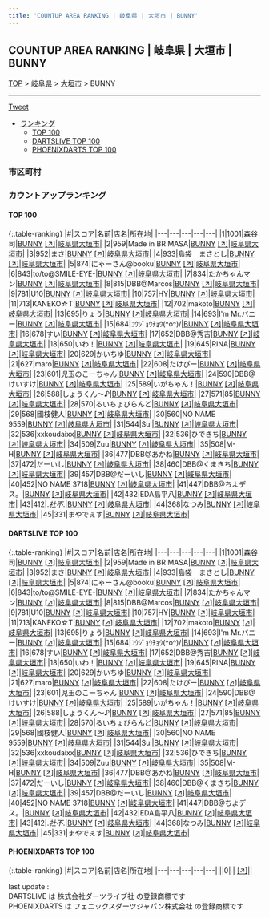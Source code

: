 ```yaml
---
title: 'COUNTUP AREA RANKING | 岐阜県 | 大垣市 | BUNNY'
---
```

## COUNTUP AREA RANKING | 岐阜県 | 大垣市 | BUNNY

[TOP](/darts/rank/) > [岐阜県](/darts/rank/岐阜県/) > [大垣市](/darts/rank/岐阜県/大垣市/) > BUNNY

___

<a href="https://twitter.com/share?ref_src=twsrc%5Etfw" data-text="COUNTUP AREA RANKING | 岐阜県大垣市BUNNY" class="twitter-share-button" data-hashtags="DARTSLIVE,PHOENIXDARTS,darts,ダーツ" data-show-count="false">Tweet</a>

* [ランキング](#カウントアップランキング)
    * [TOP 100](#top-100)
    * [DARTSLIVE TOP 100](#dartslive-top-100)
    * [PHOENIXDARTS TOP 100](#phoenixdarts-top-100)

### 市区町村

<ul>

</ul>

### カウントアップランキング

#### TOP 100



{:.table-ranking}
|#|スコア|名前|店名|所在地|
|---|---|---|---|---|
|1|1001|<span class="rank-name-dl">森谷　司</span>|<a href="/darts/rank/shops/ea9ccf71e8743287774c926eb736cb5a.html">BUNNY</a> <a href="https://search.dartslive.com/jp/shop/ea9ccf71e8743287774c926eb736cb5a">[↗]</a>|<a href="/darts/rank/岐阜県/大垣市">岐阜県大垣市</a>|
|2|959|<span class="rank-name-dl">Made in BR MASA</span>|<a href="/darts/rank/shops/ea9ccf71e8743287774c926eb736cb5a.html">BUNNY</a> <a href="https://search.dartslive.com/jp/shop/ea9ccf71e8743287774c926eb736cb5a">[↗]</a>|<a href="/darts/rank/岐阜県/大垣市">岐阜県大垣市</a>|
|3|952|<span class="rank-name-dl">まさ</span>|<a href="/darts/rank/shops/ea9ccf71e8743287774c926eb736cb5a.html">BUNNY</a> <a href="https://search.dartslive.com/jp/shop/ea9ccf71e8743287774c926eb736cb5a">[↗]</a>|<a href="/darts/rank/岐阜県/大垣市">岐阜県大垣市</a>|
|4|933|<span class="rank-name-dl">島袋　まさとし</span>|<a href="/darts/rank/shops/ea9ccf71e8743287774c926eb736cb5a.html">BUNNY</a> <a href="https://search.dartslive.com/jp/shop/ea9ccf71e8743287774c926eb736cb5a">[↗]</a>|<a href="/darts/rank/岐阜県/大垣市">岐阜県大垣市</a>|
|5|874|<span class="rank-name-dl">にゃーさん@booku</span>|<a href="/darts/rank/shops/ea9ccf71e8743287774c926eb736cb5a.html">BUNNY</a> <a href="https://search.dartslive.com/jp/shop/ea9ccf71e8743287774c926eb736cb5a">[↗]</a>|<a href="/darts/rank/岐阜県/大垣市">岐阜県大垣市</a>|
|6|843|<span class="rank-name-dl">to/to@SMILE-EYE-</span>|<a href="/darts/rank/shops/ea9ccf71e8743287774c926eb736cb5a.html">BUNNY</a> <a href="https://search.dartslive.com/jp/shop/ea9ccf71e8743287774c926eb736cb5a">[↗]</a>|<a href="/darts/rank/岐阜県/大垣市">岐阜県大垣市</a>|
|7|834|<span class="rank-name-dl">たかちゃんマン</span>|<a href="/darts/rank/shops/ea9ccf71e8743287774c926eb736cb5a.html">BUNNY</a> <a href="https://search.dartslive.com/jp/shop/ea9ccf71e8743287774c926eb736cb5a">[↗]</a>|<a href="/darts/rank/岐阜県/大垣市">岐阜県大垣市</a>|
|8|815|<span class="rank-name-dl">DBB@Marcos</span>|<a href="/darts/rank/shops/ea9ccf71e8743287774c926eb736cb5a.html">BUNNY</a> <a href="https://search.dartslive.com/jp/shop/ea9ccf71e8743287774c926eb736cb5a">[↗]</a>|<a href="/darts/rank/岐阜県/大垣市">岐阜県大垣市</a>|
|9|781|<span class="rank-name-dl">U10</span>|<a href="/darts/rank/shops/ea9ccf71e8743287774c926eb736cb5a.html">BUNNY</a> <a href="https://search.dartslive.com/jp/shop/ea9ccf71e8743287774c926eb736cb5a">[↗]</a>|<a href="/darts/rank/岐阜県/大垣市">岐阜県大垣市</a>|
|10|757|<span class="rank-name-dl">HY</span>|<a href="/darts/rank/shops/ea9ccf71e8743287774c926eb736cb5a.html">BUNNY</a> <a href="https://search.dartslive.com/jp/shop/ea9ccf71e8743287774c926eb736cb5a">[↗]</a>|<a href="/darts/rank/岐阜県/大垣市">岐阜県大垣市</a>|
|11|713|<span class="rank-name-dl">KANEKO☆T</span>|<a href="/darts/rank/shops/ea9ccf71e8743287774c926eb736cb5a.html">BUNNY</a> <a href="https://search.dartslive.com/jp/shop/ea9ccf71e8743287774c926eb736cb5a">[↗]</a>|<a href="/darts/rank/岐阜県/大垣市">岐阜県大垣市</a>|
|12|702|<span class="rank-name-dl">makoto</span>|<a href="/darts/rank/shops/ea9ccf71e8743287774c926eb736cb5a.html">BUNNY</a> <a href="https://search.dartslive.com/jp/shop/ea9ccf71e8743287774c926eb736cb5a">[↗]</a>|<a href="/darts/rank/岐阜県/大垣市">岐阜県大垣市</a>|
|13|695|<span class="rank-name-dl">りょう</span>|<a href="/darts/rank/shops/ea9ccf71e8743287774c926eb736cb5a.html">BUNNY</a> <a href="https://search.dartslive.com/jp/shop/ea9ccf71e8743287774c926eb736cb5a">[↗]</a>|<a href="/darts/rank/岐阜県/大垣市">岐阜県大垣市</a>|
|14|693|<span class="rank-name-dl">I&#x27;m Mr.バニー</span>|<a href="/darts/rank/shops/ea9ccf71e8743287774c926eb736cb5a.html">BUNNY</a> <a href="https://search.dartslive.com/jp/shop/ea9ccf71e8743287774c926eb736cb5a">[↗]</a>|<a href="/darts/rank/岐阜県/大垣市">岐阜県大垣市</a>|
|15|684|<span class="rank-name-dl">ｺｳｼﾞｮｳﾁｮｳ(^o^)/</span>|<a href="/darts/rank/shops/ea9ccf71e8743287774c926eb736cb5a.html">BUNNY</a> <a href="https://search.dartslive.com/jp/shop/ea9ccf71e8743287774c926eb736cb5a">[↗]</a>|<a href="/darts/rank/岐阜県/大垣市">岐阜県大垣市</a>|
|16|678|<span class="rank-name-dl">すい</span>|<a href="/darts/rank/shops/ea9ccf71e8743287774c926eb736cb5a.html">BUNNY</a> <a href="https://search.dartslive.com/jp/shop/ea9ccf71e8743287774c926eb736cb5a">[↗]</a>|<a href="/darts/rank/岐阜県/大垣市">岐阜県大垣市</a>|
|17|652|<span class="rank-name-dl">DBB@秀吉</span>|<a href="/darts/rank/shops/ea9ccf71e8743287774c926eb736cb5a.html">BUNNY</a> <a href="https://search.dartslive.com/jp/shop/ea9ccf71e8743287774c926eb736cb5a">[↗]</a>|<a href="/darts/rank/岐阜県/大垣市">岐阜県大垣市</a>|
|18|650|<span class="rank-name-dl">いわ！</span>|<a href="/darts/rank/shops/ea9ccf71e8743287774c926eb736cb5a.html">BUNNY</a> <a href="https://search.dartslive.com/jp/shop/ea9ccf71e8743287774c926eb736cb5a">[↗]</a>|<a href="/darts/rank/岐阜県/大垣市">岐阜県大垣市</a>|
|19|645|<span class="rank-name-dl">RINA</span>|<a href="/darts/rank/shops/ea9ccf71e8743287774c926eb736cb5a.html">BUNNY</a> <a href="https://search.dartslive.com/jp/shop/ea9ccf71e8743287774c926eb736cb5a">[↗]</a>|<a href="/darts/rank/岐阜県/大垣市">岐阜県大垣市</a>|
|20|629|<span class="rank-name-dl">かいちゆ</span>|<a href="/darts/rank/shops/ea9ccf71e8743287774c926eb736cb5a.html">BUNNY</a> <a href="https://search.dartslive.com/jp/shop/ea9ccf71e8743287774c926eb736cb5a">[↗]</a>|<a href="/darts/rank/岐阜県/大垣市">岐阜県大垣市</a>|
|21|627|<span class="rank-name-dl">maro</span>|<a href="/darts/rank/shops/ea9ccf71e8743287774c926eb736cb5a.html">BUNNY</a> <a href="https://search.dartslive.com/jp/shop/ea9ccf71e8743287774c926eb736cb5a">[↗]</a>|<a href="/darts/rank/岐阜県/大垣市">岐阜県大垣市</a>|
|22|608|<span class="rank-name-dl">たけぴー</span>|<a href="/darts/rank/shops/ea9ccf71e8743287774c926eb736cb5a.html">BUNNY</a> <a href="https://search.dartslive.com/jp/shop/ea9ccf71e8743287774c926eb736cb5a">[↗]</a>|<a href="/darts/rank/岐阜県/大垣市">岐阜県大垣市</a>|
|23|601|<span class="rank-name-dl">児玉のこーちゃん</span>|<a href="/darts/rank/shops/ea9ccf71e8743287774c926eb736cb5a.html">BUNNY</a> <a href="https://search.dartslive.com/jp/shop/ea9ccf71e8743287774c926eb736cb5a">[↗]</a>|<a href="/darts/rank/岐阜県/大垣市">岐阜県大垣市</a>|
|24|590|<span class="rank-name-dl">DBB@けいすけ</span>|<a href="/darts/rank/shops/ea9ccf71e8743287774c926eb736cb5a.html">BUNNY</a> <a href="https://search.dartslive.com/jp/shop/ea9ccf71e8743287774c926eb736cb5a">[↗]</a>|<a href="/darts/rank/岐阜県/大垣市">岐阜県大垣市</a>|
|25|589|<span class="rank-name-dl">いがちゃん！</span>|<a href="/darts/rank/shops/ea9ccf71e8743287774c926eb736cb5a.html">BUNNY</a> <a href="https://search.dartslive.com/jp/shop/ea9ccf71e8743287774c926eb736cb5a">[↗]</a>|<a href="/darts/rank/岐阜県/大垣市">岐阜県大垣市</a>|
|26|588|<span class="rank-name-dl">しょうくん～♪</span>|<a href="/darts/rank/shops/ea9ccf71e8743287774c926eb736cb5a.html">BUNNY</a> <a href="https://search.dartslive.com/jp/shop/ea9ccf71e8743287774c926eb736cb5a">[↗]</a>|<a href="/darts/rank/岐阜県/大垣市">岐阜県大垣市</a>|
|27|571|<span class="rank-name-dl">85</span>|<a href="/darts/rank/shops/ea9ccf71e8743287774c926eb736cb5a.html">BUNNY</a> <a href="https://search.dartslive.com/jp/shop/ea9ccf71e8743287774c926eb736cb5a">[↗]</a>|<a href="/darts/rank/岐阜県/大垣市">岐阜県大垣市</a>|
|28|570|<span class="rank-name-dl">るいちょびらんど</span>|<a href="/darts/rank/shops/ea9ccf71e8743287774c926eb736cb5a.html">BUNNY</a> <a href="https://search.dartslive.com/jp/shop/ea9ccf71e8743287774c926eb736cb5a">[↗]</a>|<a href="/darts/rank/岐阜県/大垣市">岐阜県大垣市</a>|
|29|568|<span class="rank-name-dl">國枝健人</span>|<a href="/darts/rank/shops/ea9ccf71e8743287774c926eb736cb5a.html">BUNNY</a> <a href="https://search.dartslive.com/jp/shop/ea9ccf71e8743287774c926eb736cb5a">[↗]</a>|<a href="/darts/rank/岐阜県/大垣市">岐阜県大垣市</a>|
|30|560|<span class="rank-name-dl">NO NAME 9559</span>|<a href="/darts/rank/shops/ea9ccf71e8743287774c926eb736cb5a.html">BUNNY</a> <a href="https://search.dartslive.com/jp/shop/ea9ccf71e8743287774c926eb736cb5a">[↗]</a>|<a href="/darts/rank/岐阜県/大垣市">岐阜県大垣市</a>|
|31|544|<span class="rank-name-dl">Sui</span>|<a href="/darts/rank/shops/ea9ccf71e8743287774c926eb736cb5a.html">BUNNY</a> <a href="https://search.dartslive.com/jp/shop/ea9ccf71e8743287774c926eb736cb5a">[↗]</a>|<a href="/darts/rank/岐阜県/大垣市">岐阜県大垣市</a>|
|32|536|<span class="rank-name-dl">xxkoudaixx</span>|<a href="/darts/rank/shops/ea9ccf71e8743287774c926eb736cb5a.html">BUNNY</a> <a href="https://search.dartslive.com/jp/shop/ea9ccf71e8743287774c926eb736cb5a">[↗]</a>|<a href="/darts/rank/岐阜県/大垣市">岐阜県大垣市</a>|
|32|536|<span class="rank-name-dl">ひできち</span>|<a href="/darts/rank/shops/ea9ccf71e8743287774c926eb736cb5a.html">BUNNY</a> <a href="https://search.dartslive.com/jp/shop/ea9ccf71e8743287774c926eb736cb5a">[↗]</a>|<a href="/darts/rank/岐阜県/大垣市">岐阜県大垣市</a>|
|34|509|<span class="rank-name-dl">Zuu</span>|<a href="/darts/rank/shops/ea9ccf71e8743287774c926eb736cb5a.html">BUNNY</a> <a href="https://search.dartslive.com/jp/shop/ea9ccf71e8743287774c926eb736cb5a">[↗]</a>|<a href="/darts/rank/岐阜県/大垣市">岐阜県大垣市</a>|
|35|508|<span class="rank-name-dl">M-H</span>|<a href="/darts/rank/shops/ea9ccf71e8743287774c926eb736cb5a.html">BUNNY</a> <a href="https://search.dartslive.com/jp/shop/ea9ccf71e8743287774c926eb736cb5a">[↗]</a>|<a href="/darts/rank/岐阜県/大垣市">岐阜県大垣市</a>|
|36|477|<span class="rank-name-dl">DBB@あかね</span>|<a href="/darts/rank/shops/ea9ccf71e8743287774c926eb736cb5a.html">BUNNY</a> <a href="https://search.dartslive.com/jp/shop/ea9ccf71e8743287774c926eb736cb5a">[↗]</a>|<a href="/darts/rank/岐阜県/大垣市">岐阜県大垣市</a>|
|37|472|<span class="rank-name-dl">だーいし</span>|<a href="/darts/rank/shops/ea9ccf71e8743287774c926eb736cb5a.html">BUNNY</a> <a href="https://search.dartslive.com/jp/shop/ea9ccf71e8743287774c926eb736cb5a">[↗]</a>|<a href="/darts/rank/岐阜県/大垣市">岐阜県大垣市</a>|
|38|460|<span class="rank-name-dl">DBB@くまきち</span>|<a href="/darts/rank/shops/ea9ccf71e8743287774c926eb736cb5a.html">BUNNY</a> <a href="https://search.dartslive.com/jp/shop/ea9ccf71e8743287774c926eb736cb5a">[↗]</a>|<a href="/darts/rank/岐阜県/大垣市">岐阜県大垣市</a>|
|39|457|<span class="rank-name-dl">DBB@だーいし</span>|<a href="/darts/rank/shops/ea9ccf71e8743287774c926eb736cb5a.html">BUNNY</a> <a href="https://search.dartslive.com/jp/shop/ea9ccf71e8743287774c926eb736cb5a">[↗]</a>|<a href="/darts/rank/岐阜県/大垣市">岐阜県大垣市</a>|
|40|452|<span class="rank-name-dl">NO NAME 3718</span>|<a href="/darts/rank/shops/ea9ccf71e8743287774c926eb736cb5a.html">BUNNY</a> <a href="https://search.dartslive.com/jp/shop/ea9ccf71e8743287774c926eb736cb5a">[↗]</a>|<a href="/darts/rank/岐阜県/大垣市">岐阜県大垣市</a>|
|41|447|<span class="rank-name-dl">DBB@ちよデス。</span>|<a href="/darts/rank/shops/ea9ccf71e8743287774c926eb736cb5a.html">BUNNY</a> <a href="https://search.dartslive.com/jp/shop/ea9ccf71e8743287774c926eb736cb5a">[↗]</a>|<a href="/darts/rank/岐阜県/大垣市">岐阜県大垣市</a>|
|42|432|<span class="rank-name-dl">EDA島平八</span>|<a href="/darts/rank/shops/ea9ccf71e8743287774c926eb736cb5a.html">BUNNY</a> <a href="https://search.dartslive.com/jp/shop/ea9ccf71e8743287774c926eb736cb5a">[↗]</a>|<a href="/darts/rank/岐阜県/大垣市">岐阜県大垣市</a>|
|43|412|<span class="rank-name-dl">.*社不*.</span>|<a href="/darts/rank/shops/ea9ccf71e8743287774c926eb736cb5a.html">BUNNY</a> <a href="https://search.dartslive.com/jp/shop/ea9ccf71e8743287774c926eb736cb5a">[↗]</a>|<a href="/darts/rank/岐阜県/大垣市">岐阜県大垣市</a>|
|44|368|<span class="rank-name-dl">なつみ</span>|<a href="/darts/rank/shops/ea9ccf71e8743287774c926eb736cb5a.html">BUNNY</a> <a href="https://search.dartslive.com/jp/shop/ea9ccf71e8743287774c926eb736cb5a">[↗]</a>|<a href="/darts/rank/岐阜県/大垣市">岐阜県大垣市</a>|
|45|331|<span class="rank-name-dl">まやでぇす</span>|<a href="/darts/rank/shops/ea9ccf71e8743287774c926eb736cb5a.html">BUNNY</a> <a href="https://search.dartslive.com/jp/shop/ea9ccf71e8743287774c926eb736cb5a">[↗]</a>|<a href="/darts/rank/岐阜県/大垣市">岐阜県大垣市</a>|


#### DARTSLIVE TOP 100



{:.table-ranking}
|#|スコア|名前|店名|所在地|
|---|---|---|---|---|
|1|1001|<span class="rank-name-dl">森谷　司</span>|<a href="/darts/rank/shops/ea9ccf71e8743287774c926eb736cb5a.html">BUNNY</a> <a href="https://search.dartslive.com/jp/shop/ea9ccf71e8743287774c926eb736cb5a">[↗]</a>|<a href="/darts/rank/岐阜県/大垣市">岐阜県大垣市</a>|
|2|959|<span class="rank-name-dl">Made in BR MASA</span>|<a href="/darts/rank/shops/ea9ccf71e8743287774c926eb736cb5a.html">BUNNY</a> <a href="https://search.dartslive.com/jp/shop/ea9ccf71e8743287774c926eb736cb5a">[↗]</a>|<a href="/darts/rank/岐阜県/大垣市">岐阜県大垣市</a>|
|3|952|<span class="rank-name-dl">まさ</span>|<a href="/darts/rank/shops/ea9ccf71e8743287774c926eb736cb5a.html">BUNNY</a> <a href="https://search.dartslive.com/jp/shop/ea9ccf71e8743287774c926eb736cb5a">[↗]</a>|<a href="/darts/rank/岐阜県/大垣市">岐阜県大垣市</a>|
|4|933|<span class="rank-name-dl">島袋　まさとし</span>|<a href="/darts/rank/shops/ea9ccf71e8743287774c926eb736cb5a.html">BUNNY</a> <a href="https://search.dartslive.com/jp/shop/ea9ccf71e8743287774c926eb736cb5a">[↗]</a>|<a href="/darts/rank/岐阜県/大垣市">岐阜県大垣市</a>|
|5|874|<span class="rank-name-dl">にゃーさん@booku</span>|<a href="/darts/rank/shops/ea9ccf71e8743287774c926eb736cb5a.html">BUNNY</a> <a href="https://search.dartslive.com/jp/shop/ea9ccf71e8743287774c926eb736cb5a">[↗]</a>|<a href="/darts/rank/岐阜県/大垣市">岐阜県大垣市</a>|
|6|843|<span class="rank-name-dl">to/to@SMILE-EYE-</span>|<a href="/darts/rank/shops/ea9ccf71e8743287774c926eb736cb5a.html">BUNNY</a> <a href="https://search.dartslive.com/jp/shop/ea9ccf71e8743287774c926eb736cb5a">[↗]</a>|<a href="/darts/rank/岐阜県/大垣市">岐阜県大垣市</a>|
|7|834|<span class="rank-name-dl">たかちゃんマン</span>|<a href="/darts/rank/shops/ea9ccf71e8743287774c926eb736cb5a.html">BUNNY</a> <a href="https://search.dartslive.com/jp/shop/ea9ccf71e8743287774c926eb736cb5a">[↗]</a>|<a href="/darts/rank/岐阜県/大垣市">岐阜県大垣市</a>|
|8|815|<span class="rank-name-dl">DBB@Marcos</span>|<a href="/darts/rank/shops/ea9ccf71e8743287774c926eb736cb5a.html">BUNNY</a> <a href="https://search.dartslive.com/jp/shop/ea9ccf71e8743287774c926eb736cb5a">[↗]</a>|<a href="/darts/rank/岐阜県/大垣市">岐阜県大垣市</a>|
|9|781|<span class="rank-name-dl">U10</span>|<a href="/darts/rank/shops/ea9ccf71e8743287774c926eb736cb5a.html">BUNNY</a> <a href="https://search.dartslive.com/jp/shop/ea9ccf71e8743287774c926eb736cb5a">[↗]</a>|<a href="/darts/rank/岐阜県/大垣市">岐阜県大垣市</a>|
|10|757|<span class="rank-name-dl">HY</span>|<a href="/darts/rank/shops/ea9ccf71e8743287774c926eb736cb5a.html">BUNNY</a> <a href="https://search.dartslive.com/jp/shop/ea9ccf71e8743287774c926eb736cb5a">[↗]</a>|<a href="/darts/rank/岐阜県/大垣市">岐阜県大垣市</a>|
|11|713|<span class="rank-name-dl">KANEKO☆T</span>|<a href="/darts/rank/shops/ea9ccf71e8743287774c926eb736cb5a.html">BUNNY</a> <a href="https://search.dartslive.com/jp/shop/ea9ccf71e8743287774c926eb736cb5a">[↗]</a>|<a href="/darts/rank/岐阜県/大垣市">岐阜県大垣市</a>|
|12|702|<span class="rank-name-dl">makoto</span>|<a href="/darts/rank/shops/ea9ccf71e8743287774c926eb736cb5a.html">BUNNY</a> <a href="https://search.dartslive.com/jp/shop/ea9ccf71e8743287774c926eb736cb5a">[↗]</a>|<a href="/darts/rank/岐阜県/大垣市">岐阜県大垣市</a>|
|13|695|<span class="rank-name-dl">りょう</span>|<a href="/darts/rank/shops/ea9ccf71e8743287774c926eb736cb5a.html">BUNNY</a> <a href="https://search.dartslive.com/jp/shop/ea9ccf71e8743287774c926eb736cb5a">[↗]</a>|<a href="/darts/rank/岐阜県/大垣市">岐阜県大垣市</a>|
|14|693|<span class="rank-name-dl">I&#x27;m Mr.バニー</span>|<a href="/darts/rank/shops/ea9ccf71e8743287774c926eb736cb5a.html">BUNNY</a> <a href="https://search.dartslive.com/jp/shop/ea9ccf71e8743287774c926eb736cb5a">[↗]</a>|<a href="/darts/rank/岐阜県/大垣市">岐阜県大垣市</a>|
|15|684|<span class="rank-name-dl">ｺｳｼﾞｮｳﾁｮｳ(^o^)/</span>|<a href="/darts/rank/shops/ea9ccf71e8743287774c926eb736cb5a.html">BUNNY</a> <a href="https://search.dartslive.com/jp/shop/ea9ccf71e8743287774c926eb736cb5a">[↗]</a>|<a href="/darts/rank/岐阜県/大垣市">岐阜県大垣市</a>|
|16|678|<span class="rank-name-dl">すい</span>|<a href="/darts/rank/shops/ea9ccf71e8743287774c926eb736cb5a.html">BUNNY</a> <a href="https://search.dartslive.com/jp/shop/ea9ccf71e8743287774c926eb736cb5a">[↗]</a>|<a href="/darts/rank/岐阜県/大垣市">岐阜県大垣市</a>|
|17|652|<span class="rank-name-dl">DBB@秀吉</span>|<a href="/darts/rank/shops/ea9ccf71e8743287774c926eb736cb5a.html">BUNNY</a> <a href="https://search.dartslive.com/jp/shop/ea9ccf71e8743287774c926eb736cb5a">[↗]</a>|<a href="/darts/rank/岐阜県/大垣市">岐阜県大垣市</a>|
|18|650|<span class="rank-name-dl">いわ！</span>|<a href="/darts/rank/shops/ea9ccf71e8743287774c926eb736cb5a.html">BUNNY</a> <a href="https://search.dartslive.com/jp/shop/ea9ccf71e8743287774c926eb736cb5a">[↗]</a>|<a href="/darts/rank/岐阜県/大垣市">岐阜県大垣市</a>|
|19|645|<span class="rank-name-dl">RINA</span>|<a href="/darts/rank/shops/ea9ccf71e8743287774c926eb736cb5a.html">BUNNY</a> <a href="https://search.dartslive.com/jp/shop/ea9ccf71e8743287774c926eb736cb5a">[↗]</a>|<a href="/darts/rank/岐阜県/大垣市">岐阜県大垣市</a>|
|20|629|<span class="rank-name-dl">かいちゆ</span>|<a href="/darts/rank/shops/ea9ccf71e8743287774c926eb736cb5a.html">BUNNY</a> <a href="https://search.dartslive.com/jp/shop/ea9ccf71e8743287774c926eb736cb5a">[↗]</a>|<a href="/darts/rank/岐阜県/大垣市">岐阜県大垣市</a>|
|21|627|<span class="rank-name-dl">maro</span>|<a href="/darts/rank/shops/ea9ccf71e8743287774c926eb736cb5a.html">BUNNY</a> <a href="https://search.dartslive.com/jp/shop/ea9ccf71e8743287774c926eb736cb5a">[↗]</a>|<a href="/darts/rank/岐阜県/大垣市">岐阜県大垣市</a>|
|22|608|<span class="rank-name-dl">たけぴー</span>|<a href="/darts/rank/shops/ea9ccf71e8743287774c926eb736cb5a.html">BUNNY</a> <a href="https://search.dartslive.com/jp/shop/ea9ccf71e8743287774c926eb736cb5a">[↗]</a>|<a href="/darts/rank/岐阜県/大垣市">岐阜県大垣市</a>|
|23|601|<span class="rank-name-dl">児玉のこーちゃん</span>|<a href="/darts/rank/shops/ea9ccf71e8743287774c926eb736cb5a.html">BUNNY</a> <a href="https://search.dartslive.com/jp/shop/ea9ccf71e8743287774c926eb736cb5a">[↗]</a>|<a href="/darts/rank/岐阜県/大垣市">岐阜県大垣市</a>|
|24|590|<span class="rank-name-dl">DBB@けいすけ</span>|<a href="/darts/rank/shops/ea9ccf71e8743287774c926eb736cb5a.html">BUNNY</a> <a href="https://search.dartslive.com/jp/shop/ea9ccf71e8743287774c926eb736cb5a">[↗]</a>|<a href="/darts/rank/岐阜県/大垣市">岐阜県大垣市</a>|
|25|589|<span class="rank-name-dl">いがちゃん！</span>|<a href="/darts/rank/shops/ea9ccf71e8743287774c926eb736cb5a.html">BUNNY</a> <a href="https://search.dartslive.com/jp/shop/ea9ccf71e8743287774c926eb736cb5a">[↗]</a>|<a href="/darts/rank/岐阜県/大垣市">岐阜県大垣市</a>|
|26|588|<span class="rank-name-dl">しょうくん～♪</span>|<a href="/darts/rank/shops/ea9ccf71e8743287774c926eb736cb5a.html">BUNNY</a> <a href="https://search.dartslive.com/jp/shop/ea9ccf71e8743287774c926eb736cb5a">[↗]</a>|<a href="/darts/rank/岐阜県/大垣市">岐阜県大垣市</a>|
|27|571|<span class="rank-name-dl">85</span>|<a href="/darts/rank/shops/ea9ccf71e8743287774c926eb736cb5a.html">BUNNY</a> <a href="https://search.dartslive.com/jp/shop/ea9ccf71e8743287774c926eb736cb5a">[↗]</a>|<a href="/darts/rank/岐阜県/大垣市">岐阜県大垣市</a>|
|28|570|<span class="rank-name-dl">るいちょびらんど</span>|<a href="/darts/rank/shops/ea9ccf71e8743287774c926eb736cb5a.html">BUNNY</a> <a href="https://search.dartslive.com/jp/shop/ea9ccf71e8743287774c926eb736cb5a">[↗]</a>|<a href="/darts/rank/岐阜県/大垣市">岐阜県大垣市</a>|
|29|568|<span class="rank-name-dl">國枝健人</span>|<a href="/darts/rank/shops/ea9ccf71e8743287774c926eb736cb5a.html">BUNNY</a> <a href="https://search.dartslive.com/jp/shop/ea9ccf71e8743287774c926eb736cb5a">[↗]</a>|<a href="/darts/rank/岐阜県/大垣市">岐阜県大垣市</a>|
|30|560|<span class="rank-name-dl">NO NAME 9559</span>|<a href="/darts/rank/shops/ea9ccf71e8743287774c926eb736cb5a.html">BUNNY</a> <a href="https://search.dartslive.com/jp/shop/ea9ccf71e8743287774c926eb736cb5a">[↗]</a>|<a href="/darts/rank/岐阜県/大垣市">岐阜県大垣市</a>|
|31|544|<span class="rank-name-dl">Sui</span>|<a href="/darts/rank/shops/ea9ccf71e8743287774c926eb736cb5a.html">BUNNY</a> <a href="https://search.dartslive.com/jp/shop/ea9ccf71e8743287774c926eb736cb5a">[↗]</a>|<a href="/darts/rank/岐阜県/大垣市">岐阜県大垣市</a>|
|32|536|<span class="rank-name-dl">xxkoudaixx</span>|<a href="/darts/rank/shops/ea9ccf71e8743287774c926eb736cb5a.html">BUNNY</a> <a href="https://search.dartslive.com/jp/shop/ea9ccf71e8743287774c926eb736cb5a">[↗]</a>|<a href="/darts/rank/岐阜県/大垣市">岐阜県大垣市</a>|
|32|536|<span class="rank-name-dl">ひできち</span>|<a href="/darts/rank/shops/ea9ccf71e8743287774c926eb736cb5a.html">BUNNY</a> <a href="https://search.dartslive.com/jp/shop/ea9ccf71e8743287774c926eb736cb5a">[↗]</a>|<a href="/darts/rank/岐阜県/大垣市">岐阜県大垣市</a>|
|34|509|<span class="rank-name-dl">Zuu</span>|<a href="/darts/rank/shops/ea9ccf71e8743287774c926eb736cb5a.html">BUNNY</a> <a href="https://search.dartslive.com/jp/shop/ea9ccf71e8743287774c926eb736cb5a">[↗]</a>|<a href="/darts/rank/岐阜県/大垣市">岐阜県大垣市</a>|
|35|508|<span class="rank-name-dl">M-H</span>|<a href="/darts/rank/shops/ea9ccf71e8743287774c926eb736cb5a.html">BUNNY</a> <a href="https://search.dartslive.com/jp/shop/ea9ccf71e8743287774c926eb736cb5a">[↗]</a>|<a href="/darts/rank/岐阜県/大垣市">岐阜県大垣市</a>|
|36|477|<span class="rank-name-dl">DBB@あかね</span>|<a href="/darts/rank/shops/ea9ccf71e8743287774c926eb736cb5a.html">BUNNY</a> <a href="https://search.dartslive.com/jp/shop/ea9ccf71e8743287774c926eb736cb5a">[↗]</a>|<a href="/darts/rank/岐阜県/大垣市">岐阜県大垣市</a>|
|37|472|<span class="rank-name-dl">だーいし</span>|<a href="/darts/rank/shops/ea9ccf71e8743287774c926eb736cb5a.html">BUNNY</a> <a href="https://search.dartslive.com/jp/shop/ea9ccf71e8743287774c926eb736cb5a">[↗]</a>|<a href="/darts/rank/岐阜県/大垣市">岐阜県大垣市</a>|
|38|460|<span class="rank-name-dl">DBB@くまきち</span>|<a href="/darts/rank/shops/ea9ccf71e8743287774c926eb736cb5a.html">BUNNY</a> <a href="https://search.dartslive.com/jp/shop/ea9ccf71e8743287774c926eb736cb5a">[↗]</a>|<a href="/darts/rank/岐阜県/大垣市">岐阜県大垣市</a>|
|39|457|<span class="rank-name-dl">DBB@だーいし</span>|<a href="/darts/rank/shops/ea9ccf71e8743287774c926eb736cb5a.html">BUNNY</a> <a href="https://search.dartslive.com/jp/shop/ea9ccf71e8743287774c926eb736cb5a">[↗]</a>|<a href="/darts/rank/岐阜県/大垣市">岐阜県大垣市</a>|
|40|452|<span class="rank-name-dl">NO NAME 3718</span>|<a href="/darts/rank/shops/ea9ccf71e8743287774c926eb736cb5a.html">BUNNY</a> <a href="https://search.dartslive.com/jp/shop/ea9ccf71e8743287774c926eb736cb5a">[↗]</a>|<a href="/darts/rank/岐阜県/大垣市">岐阜県大垣市</a>|
|41|447|<span class="rank-name-dl">DBB@ちよデス。</span>|<a href="/darts/rank/shops/ea9ccf71e8743287774c926eb736cb5a.html">BUNNY</a> <a href="https://search.dartslive.com/jp/shop/ea9ccf71e8743287774c926eb736cb5a">[↗]</a>|<a href="/darts/rank/岐阜県/大垣市">岐阜県大垣市</a>|
|42|432|<span class="rank-name-dl">EDA島平八</span>|<a href="/darts/rank/shops/ea9ccf71e8743287774c926eb736cb5a.html">BUNNY</a> <a href="https://search.dartslive.com/jp/shop/ea9ccf71e8743287774c926eb736cb5a">[↗]</a>|<a href="/darts/rank/岐阜県/大垣市">岐阜県大垣市</a>|
|43|412|<span class="rank-name-dl">.*社不*.</span>|<a href="/darts/rank/shops/ea9ccf71e8743287774c926eb736cb5a.html">BUNNY</a> <a href="https://search.dartslive.com/jp/shop/ea9ccf71e8743287774c926eb736cb5a">[↗]</a>|<a href="/darts/rank/岐阜県/大垣市">岐阜県大垣市</a>|
|44|368|<span class="rank-name-dl">なつみ</span>|<a href="/darts/rank/shops/ea9ccf71e8743287774c926eb736cb5a.html">BUNNY</a> <a href="https://search.dartslive.com/jp/shop/ea9ccf71e8743287774c926eb736cb5a">[↗]</a>|<a href="/darts/rank/岐阜県/大垣市">岐阜県大垣市</a>|
|45|331|<span class="rank-name-dl">まやでぇす</span>|<a href="/darts/rank/shops/ea9ccf71e8743287774c926eb736cb5a.html">BUNNY</a> <a href="https://search.dartslive.com/jp/shop/ea9ccf71e8743287774c926eb736cb5a">[↗]</a>|<a href="/darts/rank/岐阜県/大垣市">岐阜県大垣市</a>|


#### PHOENIXDARTS TOP 100



{:.table-ranking}
|#|スコア|名前|店名|所在地|
|---|---|---|---|---|
||0|<span class="rank-name-dl"> </span>|<a href="/darts/rank/shops/.html"></a> <a href="">[↗]</a>|<a href="/darts/rank//"></a>|


<div class="footer border-top border-gray-light mt-5 pt-3 text-right text-gray">
    last update : <span style="font-weight: italic" id="foot_last_modified"></span><br />
    DARTSLIVE は 株式会社ダーツライブ社 の登録商標です<br />
    PHOENIXDARTS は フェニックスダーツジャパン株式会社 の登録商標です<br />
</div>

<script src="https://cdnjs.cloudflare.com/ajax/libs/jquery.tablesorter/2.31.3/js/jquery.tablesorter.min.js" integrity="sha512-qzgd5cYSZcosqpzpn7zF2ZId8f/8CHmFKZ8j7mU4OUXTNRd5g+ZHBPsgKEwoqxCtdQvExE5LprwwPAgoicguNg==" crossorigin="anonymous" referrerpolicy="no-referrer"></script>
<link rel="stylesheet" href="https://cdnjs.cloudflare.com/ajax/libs/jquery.tablesorter/2.31.3/css/theme.default.min.css" integrity="sha512-wghhOJkjQX0Lh3NSWvNKeZ0ZpNn+SPVXX1Qyc9OCaogADktxrBiBdKGDoqVUOyhStvMBmJQ8ZdMHiR3wuEq8+w==" crossorigin="anonymous" referrerpolicy="no-referrer" />
<script>
$(function() {
    $(".table-ranking").tablesorter({sortList:[[0, 0]]});
    $("#foot_last_modified").text(formatDate(new Date(document.lastModified), 'yyyy-MM-dd HH:mm:ss'));
});
</script>

<script async src="https://platform.twitter.com/widgets.js" charset="utf-8"></script>